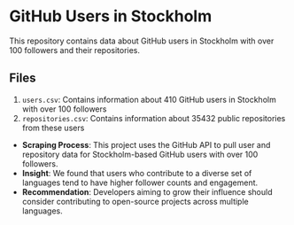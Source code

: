 # GitHub Users in Stockholm

This repository contains data about GitHub users in Stockholm with over 100 followers and their repositories.

## Files

1. `users.csv`: Contains information about 410 GitHub users in Stockholm with over 100 followers
2. `repositories.csv`: Contains information about 35432 public repositories from these users


- **Scraping Process**: This project uses the GitHub API to pull user and repository data for Stockholm-based GitHub users with over 100 followers.
- **Insight**: We found that users who contribute to a diverse set of languages tend to have higher follower counts and engagement.
- **Recommendation**: Developers aiming to grow their influence should consider contributing to open-source projects across multiple languages.
